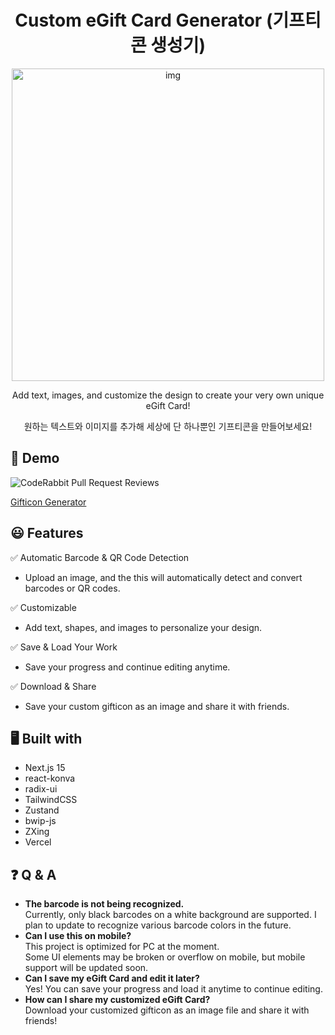 

<h1 align="center" >Custom eGift Card Generator (기프티콘 생성기)</h1>

<p align="center">
  <img src="https://github.com/user-attachments/assets/d9cfba31-976d-4921-8d47-1e8e60f07077" width="500" height="500" alt="img" style="display: block; margin: 0 auto;"/>
</p>

<p align="center">Add text, images, and customize the design to create your very own unique eGift Card!</p>
<p align="center">원하는 텍스트와 이미지를 추가해 세상에 단 하나뿐인 기프티콘을 만들어보세요!</p>


## 🔗 Demo

![CodeRabbit Pull Request Reviews](https://img.shields.io/coderabbit/prs/github/itmakesmesoft/e-giftcard-generator?utm_source=oss&utm_medium=github&utm_campaign=itmakesmesoft%2Fe-giftcard-generator&labelColor=171717&color=FF570A&link=https%3A%2F%2Fcoderabbit.ai&label=CodeRabbit+Reviews)

  [Gifticon Generator](https://gifticon-generator.vercel.app/)



## 😃 Features
✅ Automatic Barcode & QR Code Detection<br />
- Upload an image, and the this will automatically detect and convert barcodes or QR codes.

  
✅ Customizable<br />
- Add text, shapes, and images to personalize your design.


✅ Save & Load Your Work<br />
- Save your progress and continue editing anytime.

  
✅ Download & Share<br />
- Save your custom gifticon as an image and share it with friends.




## 🖥️ Built with

- Next.js 15
- react-konva
- radix-ui
- TailwindCSS
- Zustand
- bwip-js
- ZXing
- Vercel


## ❓ Q & A
- **The barcode is not being recognized.** <br />
  Currently, only black barcodes on a white background are supported. I plan to update to recognize various barcode colors in the future.<br />
- **Can I use this on mobile?**<br />
  This project is optimized for PC at the moment.<br />
  Some UI elements may be broken or overflow on mobile, but mobile support will be updated soon.<br />
- **Can I save my eGift Card and edit it later?**<br />
  Yes! You can save your progress and load it anytime to continue editing.<br />
- **How can I share my customized eGift Card?**<br />
  Download your customized gifticon as an image file and share it with friends!<br />
